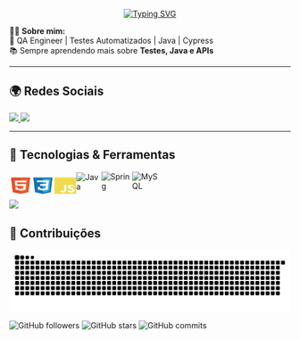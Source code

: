 <p align="center">
 <a href="https://git.io/typing-svg"><img src="https://readme-typing-svg.demolab.com?font=Fira+Code&pause=1000&color=F7B66E&width=435&lines=QA+Engineer" alt="Typing SVG" /></a>
</p>


👨‍💻 **Sobre mim:**  
💼 QA Engineer | Testes Automatizados | Java | Cypress  
📚 Sempre aprendendo mais sobre **Testes, Java e APIs**  

---

## 🌍 Redes Sociais  
<div> 
  <a href="mailto:lucascfranca11@gmail.com">
    <img src="https://img.shields.io/badge/-Gmail-%23333?style=for-the-badge&logo=gmail&logoColor=white">
  </a>
  <a href="https://www.linkedin.com/in/lucascfranca/" target="_blank">
    <img src="https://img.shields.io/badge/-LinkedIn-%230077B5?style=for-the-badge&logo=linkedin&logoColor=white">
  </a>  
</div>

---

## 🚀 Tecnologias & Ferramentas  
<div style="display: flex; align-items: center;">
  <img align="center" alt="HTML" height="30" width="40" src="https://raw.githubusercontent.com/devicons/devicon/master/icons/html5/html5-original.svg">
  <img align="center" alt="CSS" height="30" width="40" src="https://raw.githubusercontent.com/devicons/devicon/master/icons/css3/css3-original.svg">
  <img align="center" alt="JavaScript" height="30" width="40" src="https://raw.githubusercontent.com/devicons/devicon/master/icons/javascript/javascript-plain.svg">
  <img align="center" alt="Java" height="47" width="45" src="https://cdn.jsdelivr.net/gh/devicons/devicon/icons/java/java-original-wordmark.svg" />
  <img align="center" alt="Spring" height="50" width="55" src="https://cdn.jsdelivr.net/gh/devicons/devicon/icons/spring/spring-original-wordmark.svg" />
  <img align="center" alt="MySQL" height="50" width="55" src="https://cdn.jsdelivr.net/gh/devicons/devicon/icons/mysql/mysql-original-wordmark.svg" />
</div>

<img src="https://media.giphy.com/media/qgQUggAC3Pfv687qPC/giphy.gif" width="500">








## 🐍 Contribuições  
![Snake animation](https://github.com/LucasFranca0/LucasFranca0/blob/output/github-contribution-grid-snake.svg)

![GitHub followers](https://img.shields.io/github/followers/LucasFranca0?style=social)
![GitHub stars](https://img.shields.io/github/stars/LucasFranca0?style=social)
![GitHub commits](https://komarev.com/ghpvc/?username=LucasFranca0&color=blue)
